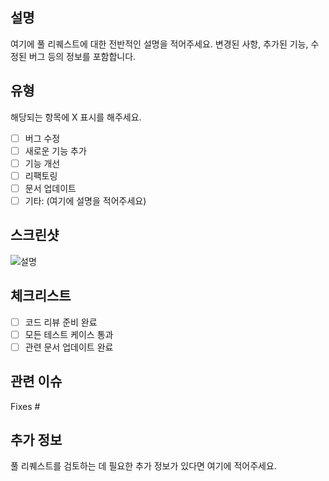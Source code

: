 ## 설명

여기에 풀 리퀘스트에 대한 전반적인 설명을 적어주세요. 변경된 사항, 추가된 기능, 수정된 버그 등의 정보를 포함합니다.

## 유형

해당되는 항목에 X 표시를 해주세요.

- [ ] 버그 수정
- [ ] 새로운 기능 추가
- [ ] 기능 개선
- [ ] 리팩토링
- [ ] 문서 업데이트
- [ ] 기타: (여기에 설명을 적어주세요)

## 스크린샷

![설명](url)

## 체크리스트

- [ ] 코드 리뷰 준비 완료
- [ ] 모든 테스트 케이스 통과
- [ ] 관련 문서 업데이트 완료

## 관련 이슈

Fixes #

## 추가 정보

풀 리퀘스트를 검토하는 데 필요한 추가 정보가 있다면 여기에 적어주세요.

